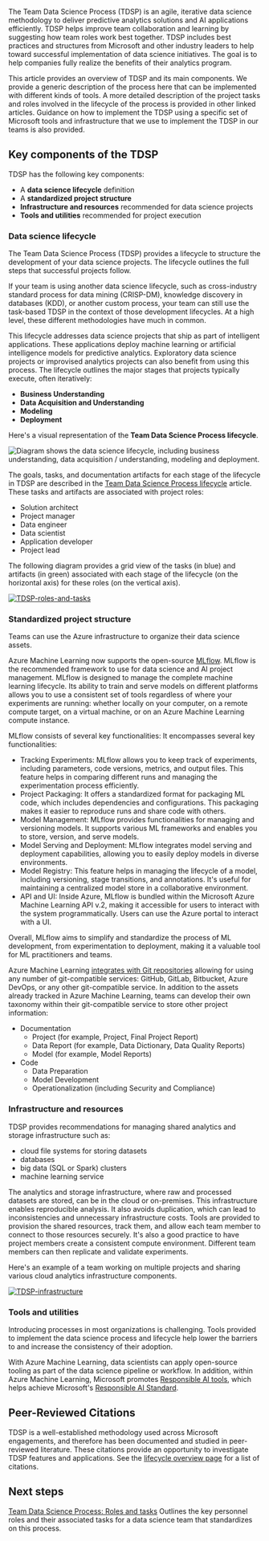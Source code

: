 The Team Data Science Process (TDSP) is an agile, iterative data science methodology to deliver predictive analytics solutions and AI applications efficiently. TDSP helps improve team collaboration and learning by suggesting how team roles work best together. TDSP includes best practices and structures from Microsoft and other industry leaders to help toward successful implementation of data science initiatives. The goal is to help companies fully realize the benefits of their analytics program.

This article provides an overview of TDSP and its main components. We provide a generic description of the process here that can be implemented with different kinds of tools. A more detailed description of the project tasks and roles involved in the lifecycle of the process is provided in other linked articles. Guidance on how to implement the TDSP using a specific set of Microsoft tools and infrastructure that we use to implement the TDSP in our teams is also provided.

## Key components of the TDSP

TDSP has the following key components:

- A **data science lifecycle** definition
- A **standardized project structure**
- **Infrastructure and resources** recommended for data science projects
- **Tools and utilities** recommended for project execution

### Data science lifecycle

The Team Data Science Process (TDSP) provides a lifecycle to structure the development of your data science projects. The lifecycle outlines the full steps that successful projects follow.

If your team is using another data science lifecycle, such as cross-industry standard process for data mining (CRISP-DM), knowledge discovery in databases (KDD), or another custom process, your team can still use the task-based TDSP in the context of those development lifecycles. At a high level, these different methodologies have much in common.

This lifecycle addresses data science projects that ship as part of intelligent applications. These applications deploy machine learning or artificial intelligence models for predictive analytics. Exploratory data science projects or improvised analytics projects can also benefit from using this process. The lifecycle outlines the major stages that projects typically execute, often iteratively:

* **Business Understanding**
* **Data Acquisition and Understanding**
* **Modeling**
* **Deployment**

Here's a visual representation of the **Team Data Science Process lifecycle**.

![Diagram shows the data science lifecycle, including business understanding, data acquisition / understanding, modeling and deployment.](./media/overview/tdsp-lifecycle2.png)

The goals, tasks, and documentation artifacts for each stage of the lifecycle in TDSP are described in the [Team Data Science Process lifecycle](lifecycle.md) article. These tasks and artifacts are associated with project roles:

- Solution architect
- Project manager
- Data engineer
- Data scientist
- Application developer
- Project lead

The following diagram provides a grid view of the tasks (in blue) and artifacts (in green) associated with each stage of the lifecycle (on the horizontal axis) for these roles (on the vertical axis).

[![TDSP-roles-and-tasks](./media/overview/tdsp-tasks-by-roles.png)](./media/overview/tdsp-tasks-by-roles.png#lightbox)

### Standardized project structure

Teams can use the Azure infrastructure to organize their data science assets.

Azure Machine Learning now supports the open-source [MLflow](/azure/machine-learning/concept-mlflow?view=azureml-api-2). MLflow is the recommended framework to use for data science and AI project management. MLflow is designed to manage the complete machine learning lifecycle. Its ability to train and serve models on different platforms allows you to use a consistent set of tools regardless of where your experiments are running: whether locally on your computer, on a remote compute target, on a virtual machine, or on an Azure Machine Learning compute instance.

MLflow consists of several key functionalities:
It encompasses several key functionalities:

- Tracking Experiments: MLflow allows you to keep track of experiments, including parameters, code versions, metrics, and output files. This feature helps in comparing different runs and managing the experimentation process efficiently.
- Project Packaging: It offers a standardized format for packaging ML code, which includes dependencies and configurations. This packaging makes it easier to reproduce runs and share code with others.
- Model Management: MLflow provides functionalities for managing and versioning models. It supports various ML frameworks and enables you to store, version, and serve models.
- Model Serving and Deployment: MLflow integrates model serving and deployment capabilities, allowing you to easily deploy models in diverse environments.
- Model Registry: This feature helps in managing the lifecycle of a model, including versioning, stage transitions, and annotations. It's useful for maintaining a centralized model store in a collaborative environment.
- API and UI: Inside Azure, MLflow is bundled within the Microsoft Azure Machine Learning API v.2, making it accessible for users to interact with the system programmatically.  Users can use the Azure portal to interact with a UI.

Overall, MLflow aims to simplify and standardize the process of ML development, from experimentation to deployment, making it a valuable tool for ML practitioners and teams.

Azure Machine Learning [integrates with Git repositories](/azure/machine-learning/concept-train-model-git-integration?view=azureml-api-2&tabs=python) allowing for using any number of git-compatible services:  GitHub, GitLab, Bitbucket, Azure DevOps, or any other git-compatible service.  In addition to the assets already tracked in Azure Machine Learning, teams can develop their own taxonomy within their git-compatible service to store other project information:

- Documentation
    - Project (for example, Project, Final Project Report)
    - Data Report (for example, Data Dictionary, Data Quality Reports)
    - Model (for example, Model Reports)
- Code
    - Data Preparation
    - Model Development
    - Operationalization (including Security and Compliance)

### Infrastructure and resources

TDSP provides recommendations for managing shared analytics and storage infrastructure such as:

- cloud file systems for storing datasets
- databases
- big data (SQL or Spark) clusters
- machine learning service

The analytics and storage infrastructure, where raw and processed datasets are stored, can be in the cloud or on-premises. This infrastructure enables reproducible analysis. It also avoids duplication, which can lead to inconsistencies and unnecessary infrastructure costs. Tools are provided to provision the shared resources, track them, and allow each team member to connect to those resources securely. It's also a good practice to have project members create a consistent compute environment. Different team members can then replicate and validate experiments.

Here's an example of a team working on multiple projects and sharing various cloud analytics infrastructure components.

[![TDSP-infrastructure](./media/overview/tdsp-analytics-infra.png)](./media/overview/tdsp-analytics-infra.png#lightbox)

### Tools and utilities

Introducing processes in most organizations is challenging. Tools provided to implement the data science process and lifecycle help lower the barriers to and increase the consistency of their adoption.

With Azure Machine Learning, data scientists can apply open-source tooling as part of the data science pipeline or workflow.  In addition, within Azure Machine Learning, Microsoft promotes [Responsible AI tools](/azure/machine-learning/concept-responsible-ai?view=azureml-api-2), which helps achieve Microsoft's [Responsible AI Standard](https://blogs.microsoft.com/wp-content/uploads/prod/sites/5/2022/06/Microsoft-Responsible-AI-Standard-v2-General-Requirements-3.pdf).  

## Peer-Reviewed Citations

TDSP is a well-established methodology used across Microsoft engagements, and therefore has been documented and studied in peer-reviewed literature.  These citations provide an opportunity to investigate TDSP features and applications.  See the [lifecycle overview page](/azure/architecture/data-science-process/lifecycle) for a list of citations.

## Next steps

[Team Data Science Process: Roles and tasks](https://github.com/Azure/Microsoft-TDSP/blob/master/Docs/roles-tasks.md) Outlines the key personnel roles and their associated tasks for a data science team that standardizes on this process.
